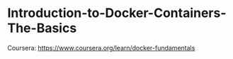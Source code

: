 # Introduction-to-Docker-Containers-The-Basics
Coursera: https://www.coursera.org/learn/docker-fundamentals
